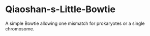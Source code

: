# Qiaoshan-s-Little-Bowtie
A simple Bowtie allowing one mismatch for prokaryotes or a single chromosome.
